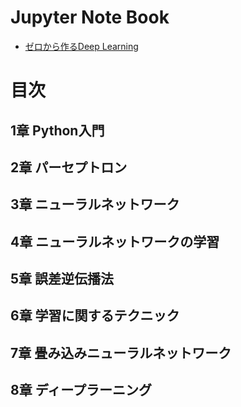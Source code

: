 # Jupyter Note Book

* [ゼロから作るDeep Learning](deep-learning.ipynb)

# 目次

## 1章 Python入門
## 2章 パーセプトロン
## 3章 ニューラルネットワーク
## 4章 ニューラルネットワークの学習 
## 5章 誤差逆伝播法
## 6章 学習に関するテクニック
## 7章 畳み込みニューラルネットワーク
## 8章 ディープラーニング
